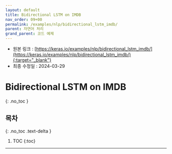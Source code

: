 ```yaml
---
layout: default
title: Bidirectional LSTM on IMDB
nav_order: 09+00
permalink: /examples/nlp/bidirectional_lstm_imdb/
parent: 자연어 처리
grand_parent: 코드 예제
---
```


* 원본 링크 : [https://keras.io/examples/nlp/bidirectional_lstm_imdb/](https://keras.io/examples/nlp/bidirectional_lstm_imdb/){:target="_blank"}
* 최종 수정일 : 2024-03-29

# Bidirectional LSTM on IMDB
{: .no_toc }

## 목차
{: .no_toc .text-delta }

1. TOC
{:toc}

---
